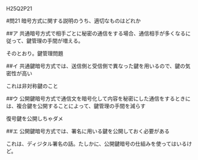 H25Q2P21

#問21 暗号方式に関する説明のうち、適切なものはどれか

##ア 共通暗号方式で相手ごとに秘密の通信をする場合、通信相手が多くなるに従って、鍵管理の手間が増える。

そのとおり。鍵管理問題

##イ 共通鍵暗号方式では、送信側と受信側で異なった鍵を用いるので、鍵の気密性が高い

これは非対称鍵のこと

##ウ 公開鍵暗号方式で通信文を暗号化して内容を秘密にした通信をするときには、複合鍵を公開することによって、鍵管理の手間を減らす

復号鍵を公開しちゃダメ

##エ 公開鍵暗号方式では、署名に用いる鍵を公開しておく必要がある

これは、ディジタル署名の話。たしかに、公開鍵暗号の仕組みを使ってはいるけど。